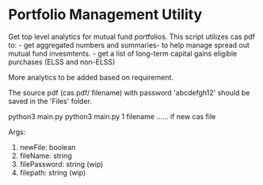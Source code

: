 # Portfolio Management Utility

Get top level analytics for mutual fund portfolios.
This script utilizes cas pdf to:
    - get aggregated numbers and summaries- to help manage spread out mutual fund invesmtents.
    - get a list of long-term capital gains eligible purchases (ELSS and non-ELSS)

More analytics to be added based on requirement.

The source pdf (cas.pdf/ filename) with password 'abcdefgh12' should be saved in the 'Files' folder.

python3 main.py
python3 main.py 1 filename  ...... if new cas file

Args:

1. newFile: boolean
2. fileName: string
3. filePassword: string (wip)
4. filepath: string (wip)
